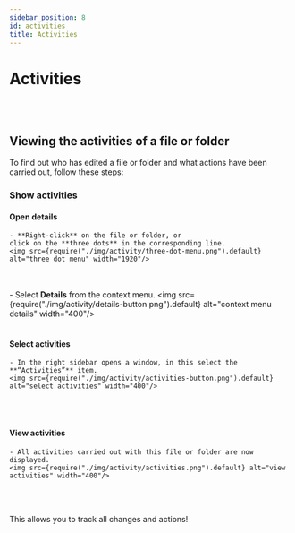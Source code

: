 ```yaml
---
sidebar_position: 8
id: activities
title: Activities
---
```


# Activities
<br/><br/>

## Viewing the activities of a file or folder
To find out who has edited a file or folder and what actions have been carried out, follow these steps:


### Show activities


#### Open details
    - **Right-click** on the file or folder, or
    click on the **three dots** in the corresponding line.
    <img src={require("./img/activity/three-dot-menu.png").default} alt="three dot menu" width="1920"/>
<br/><br/>
    - Select **Details** from the context menu.
    <img src={require("./img/activity/details-button.png").default} alt="context menu details" width="400"/>
<br/><br/>

#### Select activities
    - In the right sidebar opens a window, in this select the **“Activities”** item.
    <img src={require("./img/activity/activities-button.png").default} alt="select activities" width="400"/>
<br/><br/>

#### View activities

    - All activities carried out with this file or folder are now displayed.
    <img src={require("./img/activity/activities.png").default} alt="view activities" width="400"/>
<br/><br/>

This allows you to track all changes and actions!